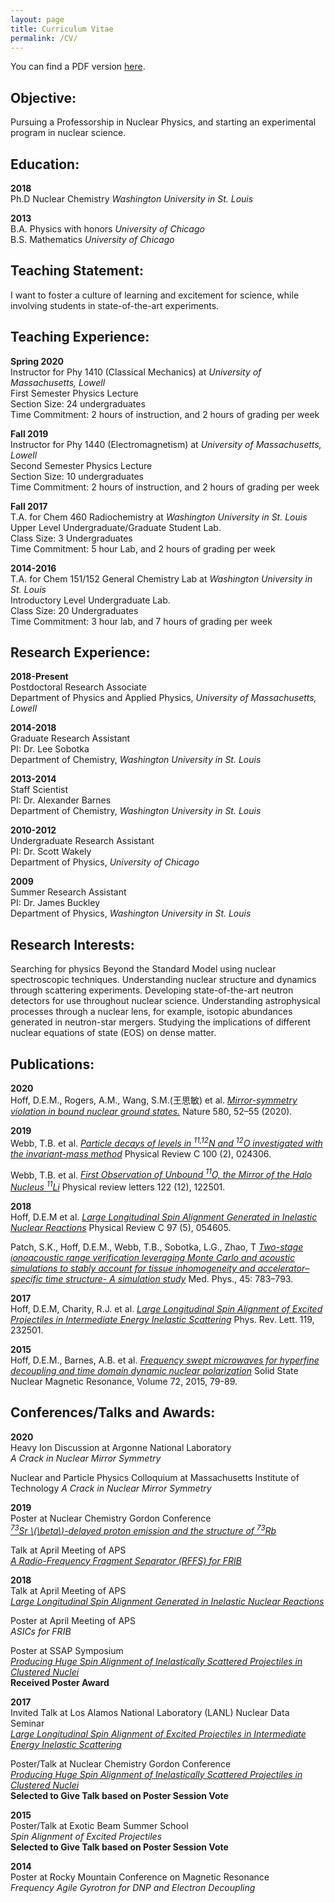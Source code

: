 ```yaml
---
layout: page
title: Curriculum Vitae
permalink: /CV/
---
```


You can find a PDF version [here](/img/CV.pdf).

## Objective:
Pursuing a Professorship in Nuclear Physics, and starting an experimental program in nuclear science. 

## Education:	
**2018**   
Ph.D Nuclear Chemistry	_Washington University in St. Louis_

**2013**   
B.A. Physics with honors	_University of Chicago_     
B.S. Mathematics		_University of Chicago_	

## Teaching Statement:
I want to foster a culture of learning and excitement for science, while involving students in state-of-the-art experiments. 

## Teaching Experience:

**Spring 2020**    
Instructor for Phy 1410 (Classical Mechanics) at _University of Massachusetts, Lowell_   
First Semester Physics Lecture   
Section Size: 24 undergraduates   
Time Commitment: 2 hours of instruction, and 2 hours of grading per week

**Fall 2019**    
Instructor for Phy 1440 (Electromagnetism) at _University of Massachusetts, Lowell_   
Second Semester Physics Lecture   
Section Size: 10 undergraduates   
Time Commitment: 2 hours of instruction, and 2 hours of grading per week

**Fall 2017**    
T.A. for Chem 460 Radiochemistry at _Washington University in St. Louis_  
Upper Level Undergraduate/Graduate Student Lab.  
Class Size: 3 Undergraduates    
Time Commitment: 5 hour Lab, and 2 hours of grading per week
			
**2014-2016**   
T.A. for Chem 151/152 General Chemistry Lab at _Washington University in St. Louis_   
Introductory Level Undergraduate Lab.    
Class Size: 20 Undergraduates   
Time Commitment: 3 hour lab, and 7 hours of grading per week  
			
## Research Experience:

**2018-Present**   
Postdoctoral Research Associate     
Department of Physics and Applied Physics, _University of Massachusetts, Lowell_ 

**2014-2018**    
Graduate Research Assistant   
PI: Dr. Lee Sobotka     
Department of Chemistry, _Washington University in St. Louis_

**2013-2014**   
Staff Scientist       
PI: Dr. Alexander Barnes    
Department of Chemistry, _Washington University in St. Louis_

**2010-2012**    
Undergraduate Research Assistant   
PI: Dr. Scott Wakely    
Department of Physics, 	_University of Chicago_
	
**2009**    
Summer Research Assistant    
PI: Dr. James Buckley      
Department of Physics,  _Washington University in St. Louis_
	 	
## Research Interests:
Searching for physics Beyond the Standard Model using nuclear spectroscopic techniques. Understanding nuclear structure and dynamics through scattering experiments. Developing state-of-the-art neutron detectors for use throughout nuclear science. Understanding astrophysical processes through a nuclear lens, for example, isotopic abundances generated in neutron-star mergers. Studying the implications of different nuclear equations of state (EOS) on dense matter.  

## Publications:

**2020**     
Hoff, D.E.M., Rogers, A.M., Wang, S.M.(王思敏) et al. [_Mirror-symmetry violation in bound nuclear ground states._](https://doi.org/10.1038/s41586-020-2123-1) Nature 580, 52–55 (2020). 


**2019**     
Webb, T.B. et al. [_Particle decays of levels in <sup>11,12</sup>N and <sup>12</sup>O investigated with the invariant-mass method_](https://doi.org/10.1103/PhysRevC.100.024306) Physical Review C 100 (2), 024306.

Webb, T.B. et al. [_First Observation of Unbound <sup>11</sup>O, the Mirror of the Halo Nucleus <sup>11</sup>Li_](https://doi.org/10.1103/PhysRevLett.122.122501) Physical review letters 122 (12), 122501.

**2018**    
Hoff, D.E.M et al. [_Large Longitudinal Spin Alignment Generated in Inelastic Nuclear Reactions_](https://doi.org/10.1103/PhysRevC.97.054605) Physical Review C 97 (5), 054605.

Patch, S.K., Hoff, D.E.M., Webb, T.B., Sobotka, L.G., Zhao, T [_Two-stage ionoacoustic range verification leveraging Monte Carlo and acoustic simulations to stably account for tissue inhomogeneity and accelerator–specific time structure- A simulation study_](https://doi.org/10.1002/mp.12681) Med. Phys., 45: 783–793.


**2017**   
Hoff, D.E.M, Charity, R.J. et al. [_Large Longitudinal Spin Alignment of Excited Projectiles in Intermediate Energy Inelastic Scattering_](https://doi.org/10.1103/PhysRevLett.119.232501) Phys. Rev. Lett. 119, 232501.
		
**2015**    
Hoff, D.E.M., Barnes, A.B. et al. [_Frequency swept microwaves for hyperfine decoupling and time domain dynamic nuclear polarization_](https://doi.org/10.1016/j.ssnmr.2015.10.001) Solid State Nuclear Magnetic Resonance, Volume 72, 2015, 79-89.

## Conferences/Talks and Awards:

**2020**   
Heavy Ion Discussion at Argonne National Laboratory  
_A Crack in Nuclear Mirror Symmetry_   


Nuclear and Particle Physics Colloquium at Massachusetts Institute of Technology
_A Crack in Nuclear Mirror Symmetry_    

**2019**     
Poster at Nuclear Chemistry Gordon Conference    
[_<sup>73</sup>Sr \\(\beta\\)-delayed proton emission and the structure of <sup>73</sup>Rb_](/talks/Sr73_GordonPoster2.pdf)


Talk at April Meeting of APS    
[_A Radio-Frequency Fragment Separator (RFFS) for FRIB_](/talks/APSapril2019Talk.pdf)

**2018**     
Talk at April Meeting of APS     
[_Large Longitudinal Spin Alignment Generated in Inelastic Nuclear Reactions_](/talks/Li7Alignment_APS.pdf)

Poster at April Meeting of APS    
_ASICs for FRIB_

Poster at SSAP Symposium    
[_Producing Huge Spin Alignment of Inelastically Scattered Projectiles in Clustered Nuclei_](/talks/Li7AlignmentPosterDH_v9.pdf)      
**Received Poster Award**

**2017**     
Invited Talk at Los Alamos National Laboratory (LANL) Nuclear Data Seminar       
[_Large Longitudinal Spin Alignment of Excited Projectiles in Intermediate Energy Inelastic Scattering_](/talks/Li7Alignment_LANLtalk_9-19-17.pdf)

Poster/Talk at Nuclear Chemistry Gordon Conference   
[_Producing Huge Spin Alignment of Inelastically Scattered Projectiles in Clustered Nuclei_](/talks/Li7AlignmentPosterDH_v9.pdf)      
**Selected to Give Talk based on Poster Session Vote**

**2015**     
Poster/Talk at Exotic Beam Summer School   
_Spin Alignment of Excited Projectiles_     
**Selected to Give Talk based on Poster Session Vote**

**2014**    
Poster at Rocky Mountain Conference on Magnetic Resonance         
_Frequency Agile Gyrotron for DNP and Electron Decoupling_

